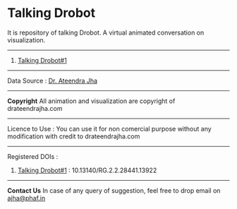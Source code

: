 # Talking Drobot
It is repository of talking Drobot. A virtual animated conversation on visualization. 

-------------------------------------
1. [Talking Drobot#1](https://youtu.be/I6HZChVPSUA)

--------------------------------------
Data Source : [Dr. Ateendra Jha](https://www.kaggle.com/drateendrajha/code)

--------------------------------------
**Copyright**
All animation and visualization are copyright of drateendrajha.com

--------------------------------------
Licence to Use :
You can use it for non comercial purpose without any modification with credit to drateendrajha.com


--------------------------------------
Registered DOIs :
1. [Talking Drobot#1](https://youtu.be/I6HZChVPSUA) : 10.13140/RG.2.2.28441.13922 


--------------------------------------
**Contact Us**
In case of any query of suggestion, feel free to drop email on ajha@phaf.in
